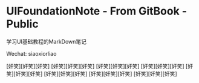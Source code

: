 # UIFoundationNote - From GitBook -Public

学习UI基础教程的MarkDown笔记

Wechat: siaoxiorliao

[奸笑][奸笑][奸笑]
[奸笑][奸笑][奸笑]
[奸笑][奸笑][奸笑]
[奸笑][奸笑][奸笑]
[奸笑][奸笑][奸笑]
[奸笑][奸笑][奸笑]
[奸笑][奸笑][奸笑]
[奸笑][奸笑][奸笑]

